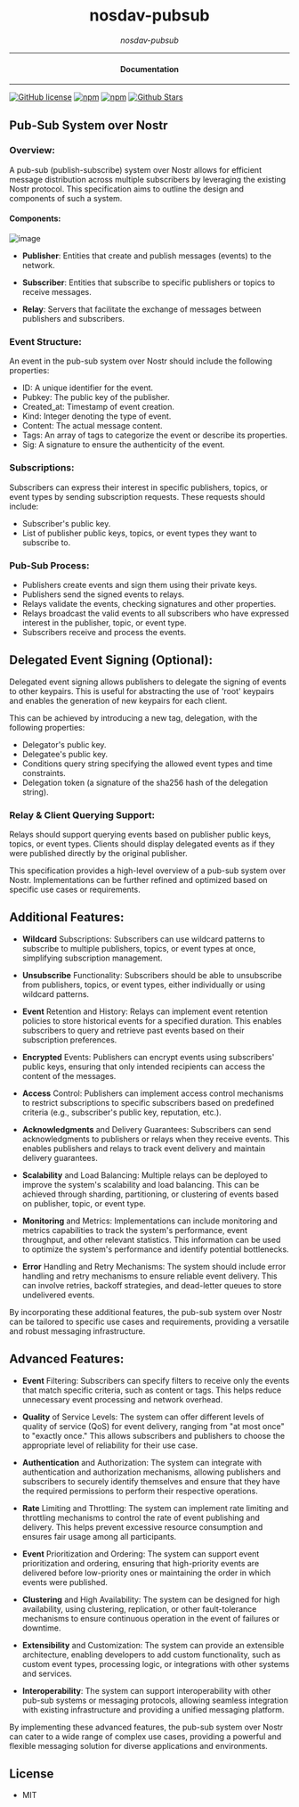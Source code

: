 

<div align="center">  
  <h1>nosdav-pubsub</h1>
</div>

<div align="center">  
<i>nosdav-pubsub</i>
</div>

---

<div align="center">
<h4>Documentation</h4>
</div>

---

[![GitHub license](https://img.shields.io/badge/license-MIT-blue.svg)](https://github.com/nosdav/nosdav-pubsub/blob/gh-pages/LICENSE)
[![npm](https://img.shields.io/npm/v/nosdav-pubsub)](https://npmjs.com/package/nosdav-pubsub)
[![npm](https://img.shields.io/npm/dw/nosdav-pubsub.svg)](https://npmjs.com/package/nosdav-pubsub)
[![Github Stars](https://img.shields.io/github/stars/nosdav/nosdav-pubsub.svg)](https://github.com/nosdav/nosdav-pubsub/)

##  Pub-Sub System over Nostr

### Overview:

A pub-sub (publish-subscribe) system over Nostr allows for efficient message distribution across multiple subscribers by leveraging the existing Nostr protocol. This specification aims to outline the design and components of such a system.

#### Components:

![image](https://user-images.githubusercontent.com/65864/230929796-82b7c797-0dae-4f56-9499-d1eb026259f7.png)


- **Publisher**: Entities that create and publish messages (events) to the network.

- **Subscriber**: Entities that subscribe to specific publishers or topics to receive messages.

- **Relay**: Servers that facilitate the exchange of messages between publishers and subscribers.


### Event Structure:

An event in the pub-sub system over Nostr should include the following properties:

-    ID: A unique identifier for the event.
-    Pubkey: The public key of the publisher.
-    Created_at: Timestamp of event creation.
-    Kind: Integer denoting the type of event.
-    Content: The actual message content.
-    Tags: An array of tags to categorize the event or describe its properties.
-    Sig: A signature to ensure the authenticity of the event.

### Subscriptions:

Subscribers can express their interest in specific publishers, topics, or event types by sending subscription requests. These requests should include:

-    Subscriber's public key.
-    List of publisher public keys, topics, or event types they want to subscribe to.

### Pub-Sub Process:

-    Publishers create events and sign them using their private keys.
-    Publishers send the signed events to relays.
-    Relays validate the events, checking signatures and other properties.
-    Relays broadcast the valid events to all subscribers who have expressed interest in the publisher, topic, or event type.
-    Subscribers receive and process the events.

## Delegated Event Signing (Optional):

Delegated event signing allows publishers to delegate the signing of events to other keypairs. This is useful for abstracting the use of 'root' keypairs and enables the generation of new keypairs for each client.

This can be achieved by introducing a new tag, delegation, with the following properties:

-    Delegator's public key.
-    Delegatee's public key.
-    Conditions query string specifying the allowed event types and time constraints.
-    Delegation token (a signature of the sha256 hash of the delegation string).

### Relay & Client Querying Support:

Relays should support querying events based on publisher public keys, topics, or event types. Clients should display delegated events as if they were published directly by the original publisher.

This specification provides a high-level overview of a pub-sub system over Nostr. Implementations can be further refined and optimized based on specific use cases or requirements.


## Additional Features:

-    **Wildcard** Subscriptions: Subscribers can use wildcard patterns to subscribe to multiple publishers, topics, or event types at once, simplifying subscription management.

-    **Unsubscribe** Functionality: Subscribers should be able to unsubscribe from publishers, topics, or event types, either individually or using wildcard patterns.

-    **Event** Retention and History: Relays can implement event retention policies to store historical events for a specified duration. This enables subscribers to query and retrieve past events based on their subscription preferences.

-    **Encrypted** Events: Publishers can encrypt events using subscribers' public keys, ensuring that only intended recipients can access the content of the messages.

-    **Access** Control: Publishers can implement access control mechanisms to restrict subscriptions to specific subscribers based on predefined criteria (e.g., subscriber's public key, reputation, etc.).

-    **Acknowledgments** and Delivery Guarantees: Subscribers can send acknowledgments to publishers or relays when they receive events. This enables publishers and relays to track event delivery and maintain delivery guarantees.

-    **Scalability** and Load Balancing: Multiple relays can be deployed to improve the system's scalability and load balancing. This can be achieved through sharding, partitioning, or clustering of events based on publisher, topic, or event type.

-    **Monitoring** and Metrics: Implementations can include monitoring and metrics capabilities to track the system's performance, event throughput, and other relevant statistics. This information can be used to optimize the system's performance and identify potential bottlenecks.

-    **Error** Handling and Retry Mechanisms: The system should include error handling and retry mechanisms to ensure reliable event delivery. This can involve retries, backoff strategies, and dead-letter queues to store undelivered events.

By incorporating these additional features, the pub-sub system over Nostr can be tailored to specific use cases and requirements, providing a versatile and robust messaging infrastructure.

## Advanced Features:

-    **Event** Filtering: Subscribers can specify filters to receive only the events that match specific criteria, such as content or tags. This helps reduce unnecessary event processing and network overhead.

-    **Quality** of Service Levels: The system can offer different levels of quality of service (QoS) for event delivery, ranging from "at most once" to "exactly once." This allows subscribers and publishers to choose the appropriate level of reliability for their use case.

-    **Authentication** and Authorization: The system can integrate with authentication and authorization mechanisms, allowing publishers and subscribers to securely identify themselves and ensure that they have the required permissions to perform their respective operations.

-    **Rate** Limiting and Throttling: The system can implement rate limiting and throttling mechanisms to control the rate of event publishing and delivery. This helps prevent excessive resource consumption and ensures fair usage among all participants.

-    **Event** Prioritization and Ordering: The system can support event prioritization and ordering, ensuring that high-priority events are delivered before low-priority ones or maintaining the order in which events were published.

-    **Clustering** and High Availability: The system can be designed for high availability, using clustering, replication, or other fault-tolerance mechanisms to ensure continuous operation in the event of failures or downtime.

-    **Extensibility** and Customization: The system can provide an extensible architecture, enabling developers to add custom functionality, such as custom event types, processing logic, or integrations with other systems and services.

-    **Interoperability**: The system can support interoperability with other pub-sub systems or messaging protocols, allowing seamless integration with existing infrastructure and providing a unified messaging platform.

By implementing these advanced features, the pub-sub system over Nostr can cater to a wide range of complex use cases, providing a powerful and flexible messaging solution for diverse applications and environments.



## License

- MIT
